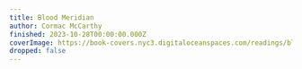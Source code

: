 ```yaml
---
title: Blood Meridian
author: Cormac McCarthy
finished: 2023-10-28T00:00:00.000Z
coverImage: https://book-covers.nyc3.digitaloceanspaces.com/readings/blood-meridian-01.jpg
dropped: false
---
```


